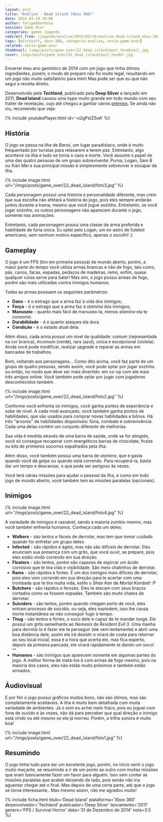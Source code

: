 ```yaml
---
layout: post
title: "Análise - Dead Island (Xbox 360)"
date: 2015-03-19 19:00
author: felipebbarbosa
session: Game Over
categories: games jogando
redirect_from: /jogando/analise/2015/03/19/analise-dead-island-xbox-360.html
tags: [microsoft, xbox-360, categoria-analise, serie-game-over]
related: serie-game-over
thumbnail: /imgs/posts/game_over/22_dead_island/post_thumbnail.jpg
cover: /imgs/posts/game_over/22_dead_island/post_header.jpg
---
```


Encerrei meu ano gamístico de 2014 com um jogo que tinha ótimos ingredientes, porém, o modo de preparo não foi muito legal, resultando em um jogo não muito satisfatório para mim! Mas pode ser que eu que não segui a receita direito.

<!--more-->

Desenvolvido pela **Techland**, publicado pela **Deep Silver** e lançado em 2011, **Dead Island** causou uma _hype_ muito grande em todo mundo com seu trailer de revelação, cujo até chegou a ganhar vários [prêmios](http://www.techtudo.com.br/noticias/noticia/2011/06/trailer-do-dead-island-e-premiado-em-cannes.html). Se ainda não viu, recomendo que veja:

{% include youtubePlayer.html id='-o2gPstZ5oA' %}

## História

O jogo se passa na ilha de _Banoi_, um lugar paradisíaco, onde é muito frequentado por turistas para relaxarem e terem paz. Entretanto, algo acontece na ilha e tudo se torna o caos e morte. Você assume o papel de uma das quatro pessoas de um grupo sobrevivente: Purna, Logan, Sam B ou Xian Mei e sua principal missão é simplesmente sobreviver e escapar da ilha.

{% include image.html url="/imgs/posts/game_over/22_dead_island/foto3.jpg" %}

Cada personagem possui uma história e personalidade diferente, mas creio que sua escolha não afetará a história do jogo, pois eles sempre andarão juntos durante a trama, mesmo que você jogue sozinho. Entretanto, se você jogar sozinho, os outros personagens não aparecem durante o jogo, somente nas animações.

Entretanto, cada personagem possui uma classe de arma preferida e habilidade de fúria única. Eu optei pelo Logan, um ex-astro de futebol americano, sem nenhum motivo específico, apenas o escolhi! :)

## Gameplay

O jogo é um FPS (tiro em primeira pessoa) de mundo aberto, porém, a maior parte do tempo você utiliza armas brancas e não de fogo, tais como, pás, canos, facas, espadas, pedaços de madeiras, remo, enfim, quase qualquer coisa serve para bater! Mas sim, o jogo possui armas de fogo, porém são mais utilizadas contra inimigos humanos.

Todas as armas possuem os seguintes parâmetros:

- **Dano** - é o estrago que a arma faz à vida dos inimigos;
- **Força** - é o estrago que a arma faz à _stamina_ dos inimigos;
- **Manuseio** - quanto mais fácil de manusea-la, menos _stamina_ ela te consome.
- **Durabilidade** - é o quanto ataques ela dura.
- **Condição** - é o estado atual dela.

Além disso, cada arma possui um nível de qualidade: comum (representada na cor branca), incomum (verde), rara (azul), única e excepcional (violeta). Ainda você pode modificar, realizar _upgrade_ e reparar as armas em bancadas de trabalhos.

Bom, voltando aos personagens... Como dito acima, você faz parte de um grupo de quatro pessoas, sendo assim, você pode optar por jogar sozinho ou então, no modo que deve ser mais divertido: em co-op com até mais três amigos online. Você também pode optar por jogar com jogadores desconhecidos também.

{% include image.html url="/imgs/posts/game_over/22_dead_island/foto2.jpg" %}

Conforme você enfrenta os inimigos, você ganha pontos de experiência e sobe de nível. A cada nível avançado, você também ganha pontos de habilidades, que são usados para comprar novas habilidades e bônus. Há três "árvores" de habilidades disponíveis: fúria, combate e sobrevivência. Cada uma delas contém um conjunto diferente de melhorias.

Sua vida é medida através de uma barra de saúde, onde se for atingido, você só consegue recuperar com energéticos barras de chocolate, frutas ou kits de primeiros socorros espalhados pela ilha.

Além disso, você também possui uma barra de _stamina_, que é gasta quando você dá golpe ou quando está correndo. Para recuperá-la, basta dar um tempo e descansar, o que pode ser perigoso às vezes.

Você terá várias missões para ajudar o pessoal da ilha, e como em todo jogo de mundo aberto, você também tem as missões paralelas (opcionais).

## Inimigos

{% include image.html url="/imgs/posts/game_over/22_dead_island/foto4.jpg" %}

A variedade de inimigos é razoável, sendo a maioria zumbis mesmo, mas você também enfrenta humanos. Conheça cada um deles:

- **Walkers** - são lentos e fáceis de derrotar, mas tem que tomar cuidado quando for enfretar um grupo deles.
- **Infected** - são rápidos e ágeis, mas não são difíceis de derrotar. Eles anunciam sua presença com um grito, que você ouvir, se prepare, pois eles estão vindo correndo em sua direção.
- **Floaters** - são lentos, porém são capazes de espirrar um ácido corrosivo que te tira vida e visibilidade. São meio chatinhos de derrotar.
- **Rams** - são rápidos e fortes. É um dos inimigos mais difíceis de derrotar, pois eles vem correndo em sua direção para te acertar com uma trombada que te tira muita vida, estilo o _Shao Kan_ de _Mortal Kombat_! :P
- **Butchers** - são rápidos e ferozes. Eles te atacam com seus braços cortados como se fossem espadas. Também são muito chatos de derrotar.
- **Suiciders** - são lentos, porém quando chegam perto de você, eles entram processo de suicídio, ou seja, eles explodem, isso lhe causa morte instantânea se não conseguir fugir à tempo.
- **Thug** - são lentos e fortes, o soco dele é capaz de te mandar longe. Ele possui um grito semelhante ao _Nemesis_ de _Resident Evil 3_. Uma manha para derrotá-lo é fazer ele te perseguir (ele vem lentamente) e abrir uma boa distância dele, assim ele irá desistir e virará de costa para retornar ao seu local inicial, essa é a hora que acerta ele, mas fica esperto, depois da primeira pancada, ele virará rapidamente te dando um soco! ^^
- **Humanos** - são inimigos que aparecem somente em algumas partes do jogo. A melhor forma de matá-los é com armas de fogo mesmo, pois na maioria dos casos, eles não estão muito próximos e também estão armados.

## Áudiovisual

E por fim o jogo possui gráficos muitos bons, não são ótimos, mas são completamente aceitáveis. A ilha é muito bem detalhada com muita variedade de ambientes. Já o som eu achei meio fraco, pois eu joguei com fone de ouvido e às vezes, não dá para perceber que qual direção o inimigo está vindo ou até mesmo se ele já morreu. Porém, a trilha sonora é muito boa!

{% include image.html url="/imgs/posts/game_over/22_dead_island/foto1.jpg" %}

## Resumindo

O jogo tinha tudo para ser um excelente jogo, porém, no início senti o jogo muito maçante, se resumindo a ir de um ponto ao outro com muitas missões que eram basicamente fazer um favor para alguém. Isso sem contar as missões paralelas que acabei deixando de lado, pois senão não iria aguentar chegar até o final. Mas depois de uma certa parte, até que o jogo se torna interessante.. Mas mesmo assim, não me agradou muito!

{% include ficha.html
  titulo='Dead Island'
  plataforma='Xbox 360'
  desenvolvedor='Techland'
  publicador='Deep Silver'
  lancamento='2011'
  genero='FPS / Survival Horror'
  data='31 de Dezembro de 2014'
  nota=3.5 %}
